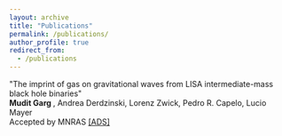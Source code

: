```yaml
---
layout: archive
title: "Publications"
permalink: /publications/
author_profile: true
redirect_from: 
  - /publications
---
```


"The imprint of gas on gravitational waves from LISA intermediate-mass black hole binaries"<br>
<b> Mudit Garg </b>, Andrea Derdzinski, Lorenz Zwick, Pedro R. Capelo, Lucio Mayer<br>
Accepted by MNRAS <a href = "https://ui.adsabs.harvard.edu/abs/2022arXiv220605292G/abstract" > [ADS] </a>

